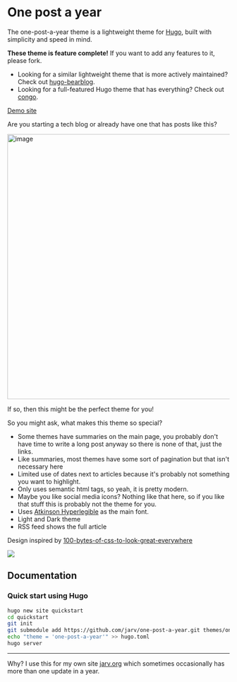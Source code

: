 # One post a year

The one-post-a-year theme is a lightweight theme for [Hugo](https://gohugo.io), built with simplicity and speed in mind.

**These theme is feature complete!** If you want to add any features to it, please fork. 

- Looking for a similar lightweight theme that is more actively maintained? Check out [hugo-bearblog](https://github.com/janraasch/hugo-bearblog/tree/master).
- Looking for a full-featured Hugo theme that has everything? Check out [congo](https://github.com/jpanther/congo).

[Demo site](https://jarv.github.io/one-post-a-year/)


Are you starting a tech blog or already have one that has posts like this?

[<img width="600" alt="image" src="https://user-images.githubusercontent.com/749175/256344995-b686539f-f5a1-48ad-9299-6e2e9866014c.png">](https://jarv.github.io/one-post-a-year/)

If so, then this might be the perfect theme for you!

So you might ask, what makes this theme so special?

- Some themes have summaries on the main page, you probably don't have time to write a long post anyway so there is none of that, just the links.
- Like summaries, most themes have some sort of pagination but that isn't necessary here
- Limited use of dates next to articles because it's probably not something you want to highlight.
- Only uses semantic html tags, so yeah, it is pretty modern.
- Maybe you like social media icons? Nothing like that here, so if you like that stuff this is probably not the theme for you.
- Uses [Atkinson Hyperlegible](https://en.wikipedia.org/wiki/Atkinson_Hyperlegible) as the main font.
- Light and Dark theme
- RSS feed shows the full article

Design inspired by [100-bytes-of-css-to-look-great-everywhere](https://dev.to/swyx/100-bytes-of-css-to-look-great-everywhere-19pd)

[<img src="https://user-images.githubusercontent.com/749175/258576133-0308c1ae-8fcf-4a4d-b023-e6b605705acf.png">](https://pagespeed.web.dev/analysis/https-jarv-github-io-one-post-a-year/zdnrq0g8n3?form_factor=mobile)

## Documentation

### Quick start using Hugo

```bash
hugo new site quickstart
cd quickstart
git init
git submodule add https://github.com/jarv/one-post-a-year.git themes/one-post-a-year
echo "theme = 'one-post-a-year'" >> hugo.toml
hugo server
```
--- 
Why? I use this for my own site [jarv.org](https://jarv.org) which sometimes occasionally has more than one update in a year.
